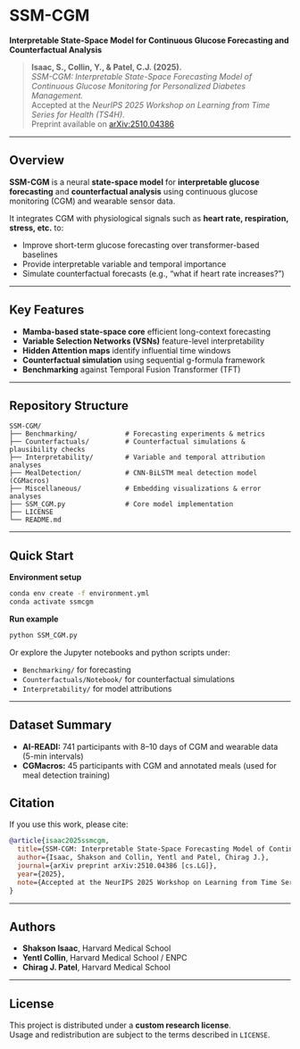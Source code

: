 # SSM-CGM  
**Interpretable State-Space Model for Continuous Glucose Forecasting and Counterfactual Analysis**

> **Isaac, S., Collin, Y., & Patel, C.J. (2025).**  
> *SSM-CGM: Interpretable State-Space Forecasting Model of Continuous Glucose Monitoring for Personalized Diabetes Management.*  
> Accepted at the *NeurIPS 2025 Workshop on Learning from Time Series for Health (TS4H)*.  
> Preprint available on [arXiv:2510.04386](https://arxiv.org/abs/2510.04386)

---

## Overview

**SSM-CGM** is a neural **state-space model** for **interpretable glucose forecasting** and **counterfactual analysis** using continuous glucose monitoring (CGM) and wearable sensor data.

It integrates CGM with physiological signals such as **heart rate, respiration, stress, etc.** to:
- Improve short-term glucose forecasting over transformer-based baselines  
- Provide interpretable variable and temporal importance  
- Simulate counterfactual forecasts (e.g., “what if heart rate increases?”)

---

## Key Features

- **Mamba-based state-space core** efficient long-context forecasting  
- **Variable Selection Networks (VSNs)** feature-level interpretability  
- **Hidden Attention maps** identify influential time windows  
- **Counterfactual simulation** using sequential g-formula framework  
- **Benchmarking** against Temporal Fusion Transformer (TFT)

---

## Repository Structure

```
SSM-CGM/
├── Benchmarking/            # Forecasting experiments & metrics
├── Counterfactuals/         # Counterfactual simulations & plausibility checks
├── Interpretability/        # Variable and temporal attribution analyses
├── MealDetection/           # CNN-BiLSTM meal detection model (CGMacros)
├── Miscellaneous/           # Embedding visualizations & error analyses
├── SSM_CGM.py               # Core model implementation
├── LICENSE
└── README.md
```

---

## Quick Start


**Environment setup**
```bash
conda env create -f environment.yml
conda activate ssmcgm
```

**Run example**
```bash
python SSM_CGM.py
```

Or explore the Jupyter notebooks and python scripts under:
- `Benchmarking/` for forecasting  
- `Counterfactuals/Notebook/` for counterfactual simulations  
- `Interpretability/` for model attributions  

---

## Dataset Summary

- **AI-READI:** 741 participants with 8–10 days of CGM and wearable data (5-min intervals)  
- **CGMacros:** 45 participants with CGM and annotated meals (used for meal detection training)

<!-- ---

## Notes

- Counterfactual forecasts are *associational*, not causal.  
- AI-READI lacks meal and medication annotations (meals are inferred).  

--- -->

## Citation

If you use this work, please cite:

```bibtex
@article{isaac2025ssmcgm,
  title={SSM-CGM: Interpretable State-Space Forecasting Model of Continuous Glucose Monitoring for Personalized Diabetes Management},
  author={Isaac, Shakson and Collin, Yentl and Patel, Chirag J.},
  journal={arXiv preprint arXiv:2510.04386 [cs.LG]},
  year={2025},
  note={Accepted at the NeurIPS 2025 Workshop on Learning from Time Series for Health (TS4H)}
}
```

---

## Authors

- **Shakson Isaac**, Harvard Medical School  
- **Yentl Collin**, Harvard Medical School / ENPC  
- **Chirag J. Patel**, Harvard Medical School  

---

## License
This project is distributed under a **custom research license**.  
Usage and redistribution are subject to the terms described in `LICENSE`.